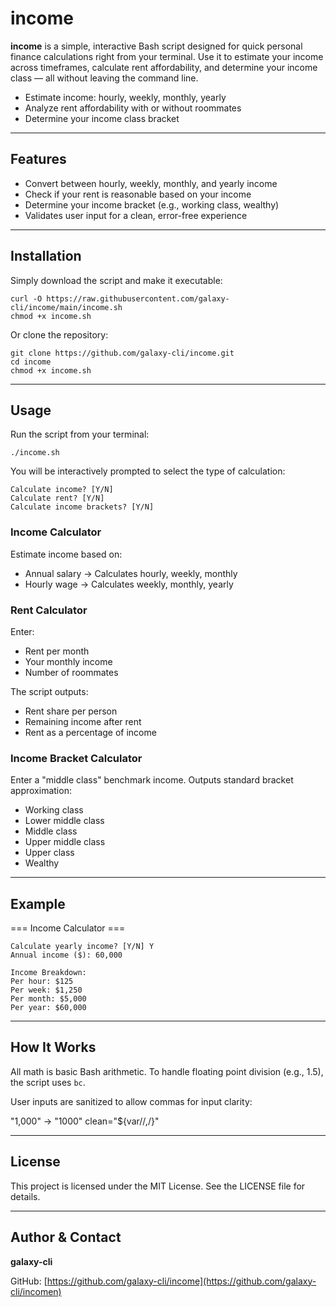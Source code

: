 # income

**income** is a simple, interactive Bash script designed for quick personal finance calculations right from your terminal. Use it to estimate your income across timeframes, calculate rent affordability, and determine your income class — all without leaving the command line.

- Estimate income: hourly, weekly, monthly, yearly  
- Analyze rent affordability with or without roommates  
- Determine your income class bracket  

---

## Features

- Convert between hourly, weekly, monthly, and yearly income
- Check if your rent is reasonable based on your income
- Determine your income bracket (e.g., working class, wealthy)
- Validates user input for a clean, error-free experience

---

## Installation

Simply download the script and make it executable:

```
curl -O https://raw.githubusercontent.com/galaxy-cli/income/main/income.sh
chmod +x income.sh
```

Or clone the repository:

```
git clone https://github.com/galaxy-cli/income.git
cd income
chmod +x income.sh
```

---

## Usage

Run the script from your terminal:

`./income.sh`

You will be interactively prompted to select the type of calculation:

```
Calculate income? [Y/N]
Calculate rent? [Y/N]
Calculate income brackets? [Y/N]
```

### Income Calculator

Estimate income based on:

- Annual salary → Calculates hourly, weekly, monthly
- Hourly wage → Calculates weekly, monthly, yearly

### Rent Calculator

Enter:

- Rent per month
- Your monthly income
- Number of roommates

The script outputs:

- Rent share per person
- Remaining income after rent
- Rent as a percentage of income

### Income Bracket Calculator

Enter a "middle class" benchmark income. Outputs standard bracket approximation:

- Working class
- Lower middle class
- Middle class
- Upper middle class
- Upper class
- Wealthy

---

## Example

=== Income Calculator ===
```
Calculate yearly income? [Y/N] Y
Annual income ($): 60,000

Income Breakdown:
Per hour: $125
Per week: $1,250
Per month: $5,000
Per year: $60,000
```
---

## How It Works

All math is basic Bash arithmetic. To handle floating point division (e.g., 1.5), the script uses `bc`.

User inputs are sanitized to allow commas for input clarity:

"1,000" → "1000"
clean="${var//,/}"

---
## License

This project is licensed under the MIT License. See the LICENSE file for details.

---

## Author & Contact

**galaxy-cli**

GitHub: [https://github.com/galaxy-cli/income](https://github.com/galaxy-cli/incomen)

